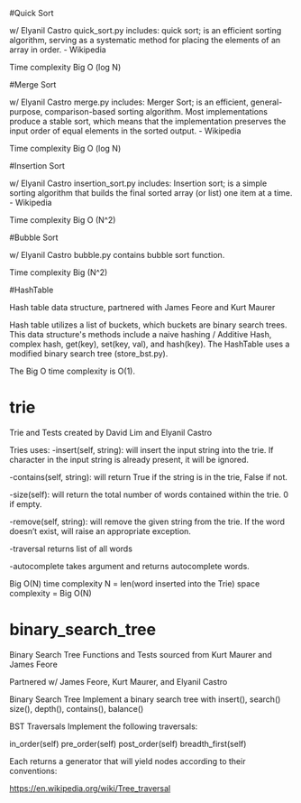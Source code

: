 #Quick Sort

w/ Elyanil Castro
quick_sort.py includes: quick sort; is an efficient sorting algorithm, serving as a systematic method for placing the elements of an array in order. - Wikipedia

Time complexity Big O (log N)

#Merge Sort

w/ Elyanil Castro
merge.py includes: Merger Sort; is an efficient, general-purpose, comparison-based sorting algorithm. Most implementations produce a stable sort, which means that the implementation preserves the input order of equal elements in the sorted output. - Wikipedia

Time complexity Big O (log N)

#Insertion Sort

w/ Elyanil Castro
insertion_sort.py includes: Insertion sort; is a simple sorting algorithm that builds the final sorted array (or list) one item at a time. - Wikipedia

Time complexity Big O (N^2)

#Bubble Sort

w/ Elyanil Castro
bubble.py contains bubble sort function.

Time complexity Big (N^2)

#HashTable

Hash table data structure, partnered with James Feore and Kurt Maurer

Hash table utilizes a list of buckets, which buckets are binary search trees. This data structure's methods include a naive hashing / Additive Hash, complex hash, get(key), set(key, val), and hash(key). The HashTable uses a modified binary search tree (store_bst.py).

The Big O time complexity is O(1).


# trie

Trie and Tests created by David Lim and Elyanil Castro

Tries uses: -insert(self, string): will insert the input string into the trie. If character in the input string is already present, it will be ignored.

-contains(self, string): will return True if the string is in the trie, False if not.

-size(self): will return the total number of words contained within the trie. 0 if empty.

-remove(self, string): will remove the given string from the trie. If the word doesn’t exist, will raise an appropriate exception.

-traversal returns list of all words

-autocomplete takes argument and returns autocomplete words.

Big O(N) time complexity N = len(word inserted into the Trie) space complexity = Big O(N)




# binary_search_tree

Binary Search Tree Functions and Tests sourced from Kurt Maurer and James Feore

Partnered w/ James Feore, Kurt Maurer, and Elyanil Castro

Binary Search Tree Implement a binary search tree with insert(), search() size(), depth(), contains(), balance()

BST Traversals Implement the following traversals:

in_order(self) pre_order(self) post_order(self) breadth_first(self)

Each returns a generator that will yield nodes according to their conventions:

https://en.wikipedia.org/wiki/Tree_traversal
